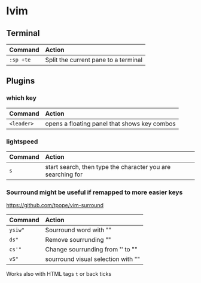 # lvim


## Terminal

|Command|Action|
|:--|:--|
|`:sp +te`| Split the current pane to a terminal|



## Plugins


### which key

|Command|Action|
|:--|:--|
|`<leader>`|opens a floating panel that shows key combos|


### lightspeed

|Command|Action|
|:--|:--|
|`s`|start search, then type the character you are searching for|


### Sourround might be useful if remapped to more easier keys

https://github.com/tpope/vim-surround

| Command | Action                           |
|:------- |:-------------------------------- |
| `ysiw"` | Sourround word with ""           |
| `ds"`   | Remove sourrunding ""            |
| `cs'"`  | Change sourrunding from '' to "" |
| `vS"`        | sourround visual selection with ""                                  |

Works also with HTML tags `t` or back ticks
